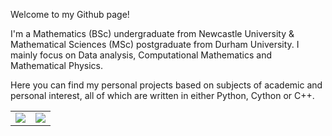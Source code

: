 Welcome to my Github page!

I'm a Mathematics (BSc) undergraduate from Newcastle University & Mathematical Sciences (MSc) postgraduate from Durham University. I mainly focus on Data analysis, Computational Mathematics and Mathematical Physics.

Here you can find my personal projects based on subjects of academic and personal interest, all of which are written in either Python, Cython or C++.

<table>
   <tr>
      <td valign="top"><img src="https://github-readme-stats.vercel.app/api/top-langs?username=WinsomeDeer&layout=compact&theme=transparent"/></td>
      <td valign="top"><img src="https://github-readme-stats.vercel.app/api?username=WinsomeDeer&show_icons=true&theme=transparent"/></td>
   </tr>
</table>
